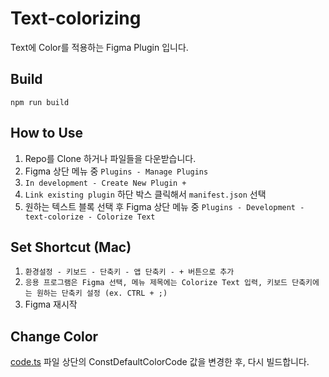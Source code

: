 # Text-colorizing
Text에 Color를 적용하는 Figma Plugin 입니다.

## Build
```
npm run build
```

## How to Use
1. Repo를 Clone 하거나 파일들을 다운받습니다.
2. Figma 상단 메뉴 중 `Plugins - Manage Plugins`
3. `In development - Create New Plugin +`
4. `Link existing plugin` 하단 박스 클릭해서 `manifest.json` 선택
5. 원하는 텍스트 블록 선택 후 Figma 상단 메뉴 중 `Plugins - Development - text-colorize - Colorize Text`

## Set Shortcut (Mac)
1. `환경설정 - 키보드 - 단축키 - 앱 단축키 - + 버튼으로 추가`
2. `응용 프로그램은 Figma 선택, 메뉴 제목에는 Colorize Text 입력, 키보드 단축키에는 원하는 단축키 설정 (ex. CTRL + ;)`
3. Figma 재시작

## Change Color
[code.ts](code.ts) 파일 상단의 ConstDefaultColorCode 값을 변경한 후, 다시 빌드합니다.
